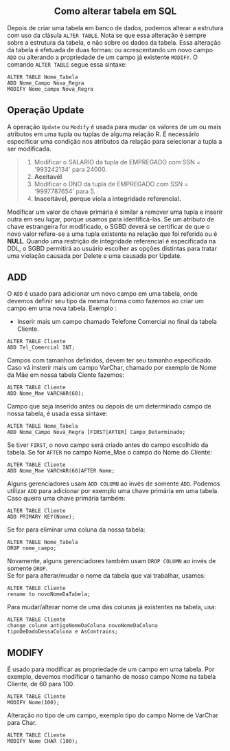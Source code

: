 ## <center>Como alterar tabela em SQL</center>

Depois de criar uma tabela em banco de dados, podemos alterar a estrutura com uso da clásula ``ALTER TABLE``. Nota se que essa alteração é sempre sobre a estrutura da tabela, e não sobre os dados da tabela.
Essa alteração da tabela é efetuada de duas formas: ou acrescentando um novo campo ``ADD`` ou alterando a propriedade de um campo já existente ``MODIFY``. O comando ``ALTER TABLE`` segue essa sintaxe:

```
ALTER TABLE Nome_Tabela
ADD Nome_Campo Nova_Regra
MODIFY Nome_campo Nova_Regra
```
## Operação Update
A operação ``Update`` ou ``Modify`` é usada para mudar os valores de um ou mais atributos em uma tupla ou tuplas de alguma relação R. É necessário especificar uma condição nos atributos da relação para selecionar a tupla a ser modificada.

> 1. Modificar o SALARIO da tupla de EMPREGADO com SSN = '993242134' para 24000. <br>
> 2. __Aceitavél__ <br>
> 3. Modificar o DNO da tupla de EMPREGADO com SSN = '9997787654' para 5. <br> 
> 4. __Inaceitável, porque viola a integridade referencial.__  <br>

Modificar um valor de chave primária é similar a remover uma tupla e inserir outra em seu lugar, porque usamos para identificá-las. Se um atributo de chave estrangeira for modificado, o SGBD deverá se certificar de que o novo valor refere-se a uma tupla existente na relação que foi referida ou é **NULL**. Quando uma restrição de integridade referencial é especificada na DDL, o SGBD permitirá ao usuário escolher as opções distintas para tratar uma violação causada por Delete e uma causada por Update.

## ADD 
O ``ADD`` é usado para adicionar um novo campo em uma tabela, onde devemos definir seu tipo da mesma forma como fazemos ao criar um campo em uma nova tabela. Exemplo : <br>

- Inserir mais um campo chamado Telefone Comercial no final da tabela Cliente.

```
ALTER TABLE Cliente
ADD Tel_Comercial INT;
```
Campos com tamanhos definidos, devem ter seu tamanho especificado. Caso vá insterir mais um campo VarChar, chamado por exemplo de Nome da Mãe em nossa tabela Ciente fazemos:

```
ALTER TABLE Cliente
ADD Nome_Mae VARCHAR(60);
```
Campo que seja inserido antes ou depois de um determinado campo de nossa tabela, é usada essa sintaxe:

```
ALTER TABLE Nome_Tabela
ADD Nome_Campo Nova_Regra [FIRST|AFTER] Campo_Determinado;
```
Se tiver ``FIRST``, o novo campo será criado antes do campo escolhido da tabela. Se for ``AFTER`` no campo Nome_Mae o campo do Nome do Cliente: 

```
ALTER TABLE Cliente
ADD Nome_Mae VARCHAR(60)AFTER Nome;
```
Alguns gerenciadores usam ``ADD COLUMN`` ao invés de somente ``ADD``. Podemos utilizar ``ADD`` para adicionar por exemplo uma chave primária em uma tabela. Caso queira uma chave primária também: 

```
ALTER TABLE Cliente
ADD PRIMARY KEY(Nome);
```
Se for para eliminar uma coluna da nossa tabela: 

```
ALTER TABLE Nome_Tabela
DROP nome_campo;
```
Novamente, alguns gerenciadores também usam ``DROP COLUMN`` ao invés de somente ``DROP``. <br>
Se for para alterar/mudar o nome da tabela que vai trabalhar, usamos: 

```
ALTER TABLE Cliente
rename to novoNomeDaTabela;
```
Para mudar/alterar nome de uma das colunas já existentes na tabela, usa: 

```
ALTER TABLE Cliente 
change colunm antigoNomeDaColuna novoNomeDaColuna tipoDeDadoDessaColuna e AsContrains;
```

## MODIFY
É usado para modificar as propriedade de um campo em uma tabela. Por exemplo, devemos modificar o tamanho de nosso campo Nome na tabela Cliente, de 60 para 100.

```
ALTER TABLE Cliente 
MODIFY Nome(100);
```
Alteração no tipo de um campo, exemplo tipo do campo Nome de VarChar para Char.
```
ALTER TABLE Cliente
MODIFY Nome CHAR (100);
```